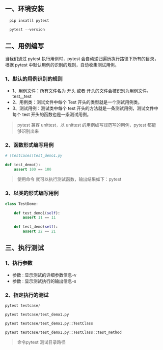 ## 一、环境安装

```python
  pip insatll pytest

  pytest --version

```

## 二、用例编写

当我们通过 pytest 执行用例时，pytest 会自动递归遍历执行路径下所有的目录，根据 pytest 中默认用例的识别的规则，自动收集测试用例。

### 1、默认的用例识别的规则

- 1、用例文件：所有文件名为 开头 或者 开头的文件会被识别为用例文件。test__test
- 2、用例类：测试文件中每个 Test 开头的类型就是一个测试用例类。
- 3、测试用例：测试类中每个 test 开头的方法就是一条测试用例，测试文件中每个 test 开头的函数也是一条测试用例。
> pytest 兼容 unittest，以 unittest 的用例编写规范写的用例，pytest 都能够识别出来

### 2、函数形式编写用例

```python
# \testcases\test_demo1.py
 
def test_demo():
    assert 100 == 100
```

> 使用命令 就可以执行测试函数，输出结果如下：pytest

### 3、以类的形式编写用例

```python
class TestDome:
 
    def test_demo1(self):
        assert 11 == 11
 
    def test_demo(self):
        assert 22 == 21
```

## 三、执行测试

### 1、执行参数
- 参数 : 显示测试的详细参数信息-v
- 参数 : 显示测试执行的输出信息-s

### 2、指定执行的测试

```python
pytest testcase/

pytest testcase/test_demo1.py

pytest testcase/test_demo1.py::TestClass

pytest testcase/test_demo1.py::TestClass::test_method
```

> 命令pytest 测试目录路径